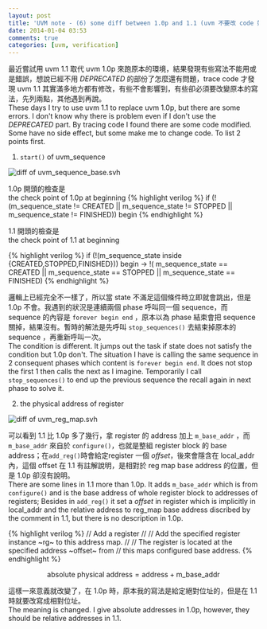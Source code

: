 ```yaml
---
layout: post
title: 'UVM note - (6) some diff between 1.0p and 1.1 (uvm 不要改 code 好嗎)'
date: 2014-01-04 03:53
comments: true
categories: [uvm, verification]
---
```

最近嘗試用 uvm 1.1 取代 uvm 1.0p 來跑原本的環境，結果發現有些寫法不能用或是錯誤，想說已經不用 *DEPRECATED* 的部份了怎麼還有問題，trace code 才發現 uvm 1.1 其實滿多地方都有修改，有些不會影響到，有些卻必須要改變原本的寫法，先列兩點，其他遇到再說。  
These days I try to use uvm 1.1 to replace uvm 1.0p, but there are some errors. I don't know why there is problem even if I don't use the *DEPRECATED* part. By tracing code I found there are some code modified. Some have no side effect, but some make me to change code. To list 2 points first.

<!--more-->

1. `start()` of uvm_sequence

![diff of uvm_sequence_base.svh](https://lh6.googleusercontent.com/-52wgR5xgRwM/UseLqWClqkI/AAAAAAAAMG4/dxnSZPBAoO0/w911-h361-no/Screenshot+from+2014-01-04.png)
    
1\.0p 開頭的檢查是   
the check point of 1.0p at beginning
{% highlight verilog %}
if (!(m_sequence_state != CREATED ||
      m_sequence_state != STOPPED ||
      m_sequence_state != FINISHED)) begin
{% endhighlight %}

1\.1 開頭的檢查是    
the check point of 1.1 at beginning

{% highlight verilog %}
if (!(m_sequence_state inside {CREATED,STOPPED,FINISHED})) begin
->
!( m_sequence_state == CREATED || m_sequence_state == STOPPED || m_sequence_state == FINISHED)
{% endhighlight %}
    
邏輯上已經完全不一樣了，所以當 state 不滿足這個條件時立即就會跳出，但是1.0p 不會。我遇到的狀況是連續兩個 phase 呼叫同一個 sequence，而 sequence 的內容是 `forever begin end` ，原本以為 phase 結束會把 sequence 關掉，結果沒有。暫時的解法是先呼叫 `stop_sequences()` 去結束掉原本的 sequence ，再重新呼叫一次。  
The condition is different. It jumps out the task if state does not satisfy the condition but 1.0p don't. The situation I have is calling the same sequence in 2 consequent phases which content is `forever begin end`. It does not stop the first 1 then calls the next as I imagine. Temporarily I call `stop_sequences()` to end up the previous sequence the recall again in next phase to solve it.

2. the physical address of register

![diff of uvm_reg_map.svh](https://lh5.googleusercontent.com/-re7CAWIp7ug/UseSNw0cP-I/AAAAAAAAMKA/E1v6Y9cb0lU/w797-h327-no/Screenshot+from+2014-01-0.png)

可以看到 1.1 比 1.0p 多了幾行，拿 register 的 address 加上 `m_base_addr` ，而 `m_base_addr` 來自於 `configure()`，也就是整組 register block 的 base address；在`add_reg()`時會給定register 一個 *offset*，後來會隱含在 local\_addr 內，這個 offset 在 1.1 有註解說明，是相對於 reg map base address 的位置，但是 1.0p 卻沒有說明。  
There are some lines in 1.1 more than 1.0p. It adds `m_base_addr` which is from `configure()` and is the base address of whole register block to addresses of registers; Besides in `add_reg()` it set a *offset* in register which is implicitly in local\_addr and the relative address to reg\_map base address discribed by the comment in 1.1, but there is no description in 1.0p.

{% highlight verilog %}
// Add a register
//
// Add the specified register instance ~rg~ to this address map.
//
// The register is located at the specified address ~offset~ from
// this maps configured base address.
{% endhighlight %}
    

$$ \textrm{absolute physical address} = \textrm{address}+\textrm{m_base_addr} $$

這樣一來意義就改變了，在 1.0p 時，原本我的寫法是給定絕對位址的，但是在 1.1 時就要改寫成相對位址。  
The meaning is changed. I give absolute addresses in 1.0p, however, they should be relative addresses in 1.1.
